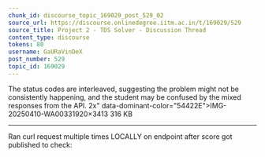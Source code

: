 ```yaml
---
chunk_id: discourse_topic_169029_post_529_02
source_url: https://discourse.onlinedegree.iitm.ac.in/t/169029/529
source_title: Project 2 - TDS Solver - Discussion Thread
content_type: discourse
tokens: 80
username: GaURaVinDeX
post_number: 529
topic_id: 169029
---
```


 The status codes are interleaved, suggesting the problem might not be consistently happening, and the student may be confused by the mixed responses from the API. 2x" data-dominant-color="54422E">IMG-20250410-WA00331920×3413 316 KB

---

Ran curl request multiple times LOCALLY on endpoint after score got published to check:
